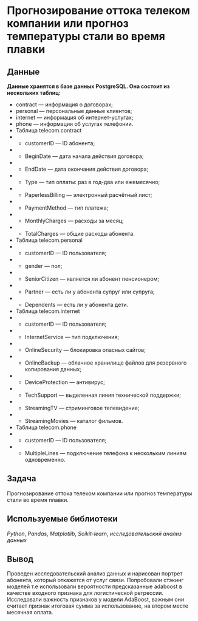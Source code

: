 #  Прогнозирование оттока телеком компании или прогноз температуры стали во время плавки

## Данные

**Данные хранятся в базе данных PostgreSQL. Она состоит из нескольких таблиц:**
- contract — информация о договорах;
- personal — персональные данные клиентов;
- internet — информация об интернет-услугах;
- phone — информация об услугах телефонии.
- Таблица telecom.contract
- - customerID — ID абонента;
- - BeginDate — дата начала действия договора;
- - EndDate — дата окончания действия договора;
- - Type — тип оплаты: раз в год-два или ежемесячно;
- - PaperlessBilling — электронный расчётный лист;
- - PaymentMethod — тип платежа;
- - MonthlyCharges — расходы за месяц;
- - TotalCharges — общие расходы абонента.
-  Таблица telecom.personal
- - customerID — ID пользователя;
- - gender — пол;
- - SeniorCitizen — является ли абонент пенсионером;
- - Partner — есть ли у абонента супруг или супруга;
- - Dependents — есть ли у абонента дети.
- Таблица telecom.internet
- - customerID — ID пользователя;
- - InternetService — тип подключения;
- - OnlineSecurity — блокировка опасных сайтов;
- - OnlineBackup — облачное хранилище файлов для резервного копирования данных;
- - DeviceProtection — антивирус;
- - TechSupport — выделенная линия технической поддержки;
- - StreamingTV — стриминговое телевидение;
- - StreamingMovies — каталог фильмов.
- Таблица telecom.phone
- - customerID — ID пользователя;
- - MultipleLines — подключение телефона к нескольким линиям одновременно.

## Задача

Прогнозирование оттока телеком компании или прогноз температуры стали во время плавки.

## Используемые библиотеки
*Python*, *Pandas*, *Matplotlib*, *Scikit-learn*, *исследовательский анализ данных* 

## Вывод

Проведен исследовательский анализ данных и нарисован портрет абонента, который откажется от услуг связи.
Попробовали стэкинг моделей т.е использовали вероятности предсказанные adaboost в качестве входного признака для логистической регрессии. Исследовали важность признаков у модели AdaBoost, важным они считает признак итоговая сумма за использование, на втором месте месячная оплата.